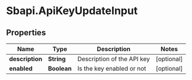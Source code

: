 # Sbapi.ApiKeyUpdateInput

## Properties

Name | Type | Description | Notes
------------ | ------------- | ------------- | -------------
**description** | **String** | Description of the API key | [optional] 
**enabled** | **Boolean** | Is the key enabled or not | [optional] 


